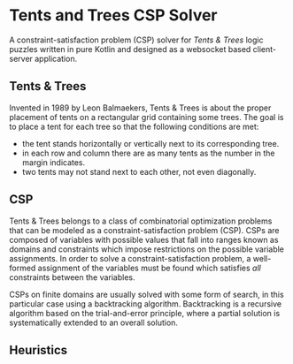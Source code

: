 # Tents and Trees CSP Solver

A constraint-satisfaction problem (CSP) solver for _Tents & Trees_ logic puzzles written in pure Kotlin and designed as a websocket based client-server application.

## Tents & Trees

Invented in 1989 by Leon Balmaekers, Tents & Trees is about the proper placement of tents on a rectangular grid containing some trees.
The goal is to place a tent for each tree so that the following conditions are met:
* the tent stands horizontally or vertically next to its corresponding tree.
* in each row and column there are as many tents as the number in the margin indicates. 
* two tents may not stand next to each other, not even diagonally.

## CSP

Tents & Trees belongs to a class of combinatorial optimization problems that can be modeled as a constraint-satisfaction problem (CSP).
CSPs are composed of variables with possible values that fall into ranges known as domains and constraints which impose restrictions on the possible variable assignments.
In order to solve a constraint-satisfaction problem, a well-formed assignment of the variables must be found which satisfies *all* constraints between the variables.

CSPs on finite domains are usually solved with some form of search, in this particular case using a backtracking algorithm.
Backtracking is a recursive algorithm based on the trial-and-error principle, where a partial solution is systematically extended to an overall solution.

## Heuristics

